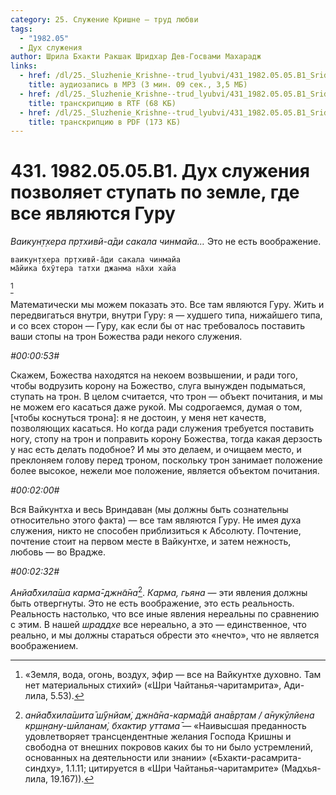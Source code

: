 ```yaml
---
category: 25. Служение Кришне — труд любви
tags:
  - "1982.05"
  - Дух служения
author: Шрила Бхакти Ракшак Шридхар Дев-Госвами Махарадж
links:
  - href: /dl/25._Sluzhenie_Krishne--trud_lyubvi/431_1982.05.05.B1_SridharMj_Duh_sluzhenija_pozvoljaet_stupat_po_zemle_gde_vse_javljajutsja_Guru.mp3
    title: аудиозапись в MP3 (3 мин. 09 сек., 3,5 МБ)
  - href: /dl/25._Sluzhenie_Krishne--trud_lyubvi/431_1982.05.05.B1_SridharMj_Duh_sluzhenija_pozvoljaet_stupat_po_zemle_gde_vse_javljajutsja_Guru.rtf
    title: транскрипцию в RTF (68 КБ)
  - href: /dl/25._Sluzhenie_Krishne--trud_lyubvi/431_1982.05.05.B1_SridharMj_Duh_sluzhenija_pozvoljaet_stupat_po_zemle_gde_vse_javljajutsja_Guru.pdf
    title: транскрипцию в PDF (173 КБ)
---
```


# 431. 1982.05.05.B1. Дух служения позволяет ступать по земле, где все являются Гуру

*Ваикун̣т̣хера пр̣тхивй-а̄ди сакала чинмайа…* Это не есть воображение.

    ваикун̣т̣хера пр̣тхивй-а̄ди сакала чинмайа
    ма̄йика бхӯтера татхи джанма на̄хи хайа
[^_ftn1]

Математически мы можем показать это. Все там являются Гуру. Жить и передвигаться внутри, внутри Гуру: я — худшего типа, нижайшего типа, и со всех сторон — Гуру, как если бы от нас требовалось поставить ваши стопы на трон Божества ради некого служения.

*#00:00:53#*

Скажем, Божества находятся на некоем возвышении, и ради того, чтобы водрузить корону на Божество, слуга вынужден подыматься, ступать на трон. В целом считается, что трон — объект почитания, и мы не можем его касаться даже рукой. Мы содрогаемся, думая о том, [чтобы коснуться трона]: я не достоин, у меня нет качеств, позволяющих касаться. Но когда ради служения требуется поставить ногу, стопу на трон и поправить корону Божества, тогда какая дерзость у нас есть делать подобное? И мы это делаем, и очищаем место, и преклоняем голову перед троном, поскольку трон занимает положение более высокое, нежели мое положение, является объектом почитания.

*#00:02:00#*

Вся Вайкунтха и весь Вриндаван (мы должны быть сознательны относительно этого факта) — все там являются Гуру. Не имея духа служения, никто не способен приблизиться к Абсолюту. Почтение, почтение стоит на первом месте в Вайкунтхе, и затем нежность, любовь — во Врадже.

*#00:02:32#*

*Анйа̄бхила̄ша карма̄-джн̃а̄на*[^_ftn2]. *Карма, гьяна* — эти явления должны быть отвергнуты. Это не есть воображение, это есть реальность. Реальность настолько, что все иные явления нереальны по сравнению с этим. В нашей *шраддхе* все нереально, а это — единственное, что реально, и мы должны стараться обрести это «нечто», что не является воображением.



[^_ftn1]: «Земля, вода, огонь, воздух, эфир — все на Вайкунтхе духовно. Там нет материальных стихий» («Шри Чайтанья-чаритамрита», Ади-лила, 5.53).

[^_ftn2]: *анйа̄бхила̄шита̄ ш́ӯнйам̇, джн̃а̄на-карма̄дй ана̄вр̣там / а̄нукӯлйена кр̣ш̣н̣ану-шӣланам̇, бхактир уттама̄* — «Наивысшая преданность удовлетворяет трансцендентные желания Господа Кришны и свободна от внешних покровов каких бы то ни было устремлений, основанных на деятельности или знании» («Бхакти-расамрита-синдху», 1.1.11; цитируется в «Шри Чайтанья-чаритамрите» (Мадхья-лила, 19.167)).

